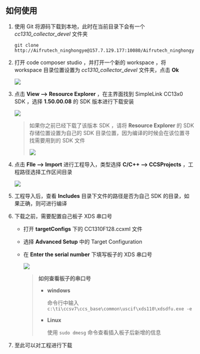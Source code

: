 ## 如何使用

1. 使用 Git 将源码下载到本地，此时在当前目录下会有一个 *cc1310_collector_devel* 文件夹 

   ``` shell
   git clone http://Aifrutech_ninghongye@157.7.129.177:10080/Aifrutech_ninghongye/cc1310_collector_devel.git
   ```

2. 打开 code composer studio ，并打开一个新的 workspace ，将 workspace 目录位置设置为 *cc1310_collector_devel* 文件夹，点击 **Ok** 

   ![](http://oqhmohmaq.bkt.clouddn.com/2018-1-11-01.png)

3. 点击 **View --> Resource Explorer** ，在主界面找到 SimpleLink CC13x0 SDK ，选择 **1.50.00.08** 的 SDK 版本进行下载安装

   ![](http://oqhmohmaq.bkt.clouddn.com/2018-1-11-02.png)

   > 如果你之前已经下载了该版本 SDK ，请将 **Resource Explorer** 的 SDK 存储位置设置为自己的 SDK 目录位置，因为编译的时候会在该位置寻找需要用到的 SDK 文件
   >
   > ![](http://oqhmohmaq.bkt.clouddn.com/2018-1-11-03.png)

4. 点击 **FIle --> Import** 进行工程导入，类型选择 **C/C++ --> CCSProjects** ，工程路径选择工作区间目录

   ![](http://oqhmohmaq.bkt.clouddn.com/2018-1-11-04.png)

5. 工程导入后，查看 **Includes** 目录下文件的路径是否为自己 SDK 的目录，如果正确，则可进行编译

6. 下载之前，需要配置自己板子 XDS 串口号

   * 打开 **targetConfigs** 下的 CC1310F128.ccxml 文件

   * 选择 **Advanced Setup** 中的 Target Configuration

   * 在 **Enter the serial number** 下填写板子的 XDS 串口号

     ![](http://oqhmohmaq.bkt.clouddn.com/2018-1-11-05.png)

     > **如何查看板子的串口号**
     >
     > * **windows**
     >
     >   命令行中输入 `c:\ti\ccsv7\ccs_base\common\uscif\xds110\xdsdfu.exe -e`
     >
     > * **Linux**
     >
     >   使用 `sudo dmesg` 命令查看插入板子后新增的信息

7. 至此可以对工程进行下载

